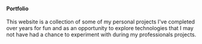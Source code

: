 #### Portfolio
This website is a collection of some of my personal projects I've completed over years for fun and as an opportunity to explore technologies that I may not have had a chance to experiment with during my professionals projects.